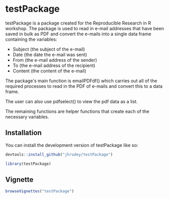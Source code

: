 
# testPackage

<!-- badges: start -->
<!-- badges: end -->

testPackage is a package created for the Reproducible Research in R workshop. 
The package is used to read in e-mail addresses that have been saved in bulk as PDF and convert the e-mails into a single data frame containing the variables:
* Subject (the subject of the e-mail)
* Date (the date the e-mail was sent)
* From (the e-mail address of the sender)
* To (the e-mail address of the recipient)
* Content (the content of the e-mail)

The package's main function is emailPDFdf() which carries out all of the required processes to read in the PDF of e-mails and convert this to a data frame.

The user can also use pdfselect() to view the pdf data as a list.

The remaining functions are helper functions that create each of the necessary variables.


## Installation

You can install the development version of testPackage like so:

``` r
devtools::install_github("jhrudey/testPackage")

library(testPackage)
```

## Vignette

``` r
browseVignettes("testPackage")
```


